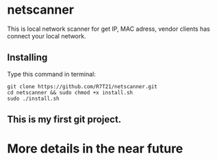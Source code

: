 # netscanner
This is local network scanner for get IP, MAC adress, vendor clients has connect your local network.

## Installing
Type this command in terminal:
```
git clone https://github.com/R7T21/netscanner.git
cd netscanner && sudo chmod +x install.sh
sudo ./install.sh
```
## This is my first git project.


# More details in the near future
